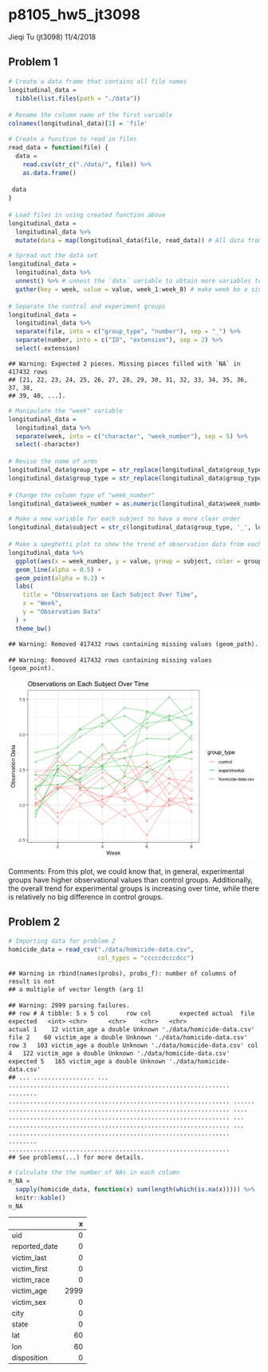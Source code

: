 p8105\_hw5\_jt3098
================
Jieqi Tu (jt3098)
11/4/2018

Problem 1
---------

``` r
# Create a data frame that contains all file names
longitudinal_data = 
  tibble(list.files(path = "./data"))

# Rename the column name of the first variable
colnames(longitudinal_data)[1] = 'file'
```

``` r
# Create a function to read in files
read_data = function(file) {
  data = 
    read.csv(str_c("./data/", file)) %>%
    as.data.frame()
  
 data
}

# Load files in using created function above
longitudinal_data =
  longitudinal_data %>%
  mutate(data = map(longitudinal_data$file, read_data)) # All data from one file are nested in one variable called "data"
```

``` r
# Spread out the data set
longitudinal_data = 
  longitudinal_data %>%
  unnest() %>% # unnest the `data` variable to obtain more variables to store the data
  gather(key = week, value = value, week_1:week_8) # make week be a single variable

# Separate the control and experiment groups
longitudinal_data = 
  longitudinal_data %>%
  separate(file, into = c("group_type", "number"), sep = "_") %>%
  separate(number, into = c("ID", "extension"), sep = 2) %>%
  select(-extension)
```

    ## Warning: Expected 2 pieces. Missing pieces filled with `NA` in 417432 rows
    ## [21, 22, 23, 24, 25, 26, 27, 28, 29, 30, 31, 32, 33, 34, 35, 36, 37, 38,
    ## 39, 40, ...].

``` r
# Manipulate the "week" variable
longitudinal_data = 
  longitudinal_data %>%
  separate(week, into = c("character", "week_number"), sep = 5) %>%
  select(-character)

# Revise the name of arms
longitudinal_data$group_type = str_replace(longitudinal_data$group_type, "con", "control")
longitudinal_data$group_type = str_replace(longitudinal_data$group_type, "exp", "experimental")

# Change the column type of "week_number"
longitudinal_data$week_number = as.numeric(longitudinal_data$week_number)
```

``` r
# Make a new variable for each subject to have a more clear order
longitudinal_data$subject = str_c(longitudinal_data$group_type, '_', longitudinal_data$ID)

# Make a speghetti plot to show the trend of observation data from each arm
longitudinal_data %>%
  ggplot(aes(x = week_number, y = value, group = subject, color = group_type)) +
  geom_line(alpha = 0.5) + 
  geom_point(alpha = 0.2) +
  labs(
    title = "Observations on Each Subject Over Time",
    x = "Week",
    y = "Observation Data"
  ) +
  theme_bw()
```

    ## Warning: Removed 417432 rows containing missing values (geom_path).

    ## Warning: Removed 417432 rows containing missing values (geom_point).

![](p8105_hw5_jt3098_files/figure-markdown_github/speghetti%20plot%20for%20problem%201-1.png)

Comments: From this plot, we could know that, in general, experimental groups have higher observational values than control groups. Additionally, the overall trend for experimental groups is increasing over time, while there is relatively no big difference in control groups.

Problem 2
---------

``` r
# Importing data for problem 2
homicide_data = read_csv("./data/homicide-data.csv",
                         col_types = "cccccdcccdcc")
```

    ## Warning in rbind(names(probs), probs_f): number of columns of result is not
    ## a multiple of vector length (arg 1)

    ## Warning: 2999 parsing failures.
    ## row # A tibble: 5 x 5 col     row col        expected actual  file                       expected   <int> <chr>      <chr>    <chr>   <chr>                      actual 1    12 victim_age a double Unknown './data/homicide-data.csv' file 2    60 victim_age a double Unknown './data/homicide-data.csv' row 3   103 victim_age a double Unknown './data/homicide-data.csv' col 4   122 victim_age a double Unknown './data/homicide-data.csv' expected 5   165 victim_age a double Unknown './data/homicide-data.csv'
    ## ... ................. ... .............................................................. ........ .............................................................. ...... .............................................................. .... .............................................................. ... .............................................................. ... .............................................................. ........ ..............................................................
    ## See problems(...) for more details.

``` r
# Calculate the the number of NAs in each column 
n_NA = 
  sapply(homicide_data, function(x) sum(length(which(is.na(x))))) %>%
  knitr::kable()
n_NA
```

|                |     x|
|----------------|-----:|
| uid            |     0|
| reported\_date |     0|
| victim\_last   |     0|
| victim\_first  |     0|
| victim\_race   |     0|
| victim\_age    |  2999|
| victim\_sex    |     0|
| city           |     0|
| state          |     0|
| lat            |    60|
| lon            |    60|
| disposition    |     0|
